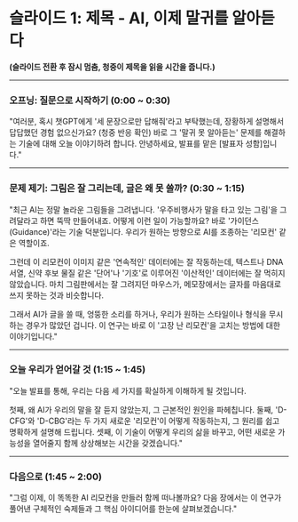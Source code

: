 # 슬라이드 1: 제목 - AI, 이제 말귀를 알아듣다

**(슬라이드 전환 후 잠시 멈춤, 청중이 제목을 읽을 시간을 줍니다.)**

---

### **오프닝: 질문으로 시작하기 (0:00 ~ 0:30)**

"여러분, 혹시 챗GPT에게 '세 문장으로만 답해줘'라고 부탁했는데, 장황하게 설명해서 답답했던 경험 없으신가요? (청중 반응 확인) 바로 그 '말귀 못 알아듣는' 문제를 해결하는 기술에 대해 오늘 이야기하려 합니다. 안녕하세요, 발표를 맡은 [발표자 성함]입니다."

---

### **문제 제기: 그림은 잘 그리는데, 글은 왜 못 쓸까? (0:30 ~ 1:15)**

"최근 AI는 정말 놀라운 그림들을 그려냅니다. '우주비행사가 말을 타고 있는 그림'을 그려달라고 하면 뚝딱 만들어내죠. 어떻게 이런 일이 가능할까요? 바로 '가이던스(Guidance)'라는 기술 덕분입니다. 우리가 원하는 방향으로 AI를 조종하는 '리모컨' 같은 역할이죠.

그런데 이 리모컨이 이미지 같은 '연속적인' 데이터에는 잘 작동하는데, 텍스트나 DNA 서열, 신약 후보 물질 같은 '단어'나 '기호'로 이루어진 '이산적인' 데이터에는 잘 먹히지 않았습니다. 마치 그림판에서는 잘 그려지던 마우스가, 메모장에서는 글자를 마음대로 쓰지 못하는 것과 비슷합니다.

그래서 AI가 글을 쓸 때, 엉뚱한 소리를 하거나, 우리가 원하는 스타일이나 형식을 무시하는 경우가 많았던 겁니다. 이 연구는 바로 이 '고장 난 리모컨'을 고치는 방법에 대한 이야기입니다."

---

### **오늘 우리가 얻어갈 것 (1:15 ~ 1:45)**

"오늘 발표를 통해, 우리는 다음 세 가지를 확실하게 이해하게 될 것입니다.

첫째, 왜 AI가 우리의 말을 잘 듣지 않았는지, 그 근본적인 원인을 파헤칩니다.
둘째, 'D-CFG'와 'D-CBG'라는 두 가지 새로운 '리모컨'이 어떻게 작동하는지, 그 원리를 쉽고 명확하게 설명해 드립니다.
셋째, 이 기술이 어떻게 우리의 삶을 바꾸고, 어떤 새로운 가능성을 열어줄지 함께 상상해보는 시간을 갖겠습니다."

---

### **다음으로 (1:45 ~ 2:00)**

"그럼 이제, 이 똑똑한 AI 리모컨을 만들러 함께 떠나볼까요? 다음 장에서는 이 연구가 풀어낸 구체적인 숙제들과 그 핵심 아이디어를 한눈에 살펴보겠습니다."
